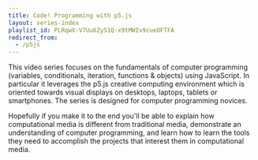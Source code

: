 ```yaml
---
title: Code! Programming with p5.js
layout: series-index
playlist_id: PLRqwX-V7Uu6Zy51Q-x9tMWIv9cueOFTFA
redirect_from:
  - /p5js
---
```


This video series focuses on the fundamentals of computer programming (variables, conditionals, iteration, functions & objects) using JavaScript. In particular it leverages the p5.js creative computing environment which is oriented towards visual displays on desktops, laptops, tablets or smartphones. The series is designed for computer programming novices.

Hopefully if you make it to the end you'll be able to explain how computational media is different from traditional media, demonstrate an understanding of computer programming, and learn how to learn the tools they need to accomplish the projects that interest them in computational media.
